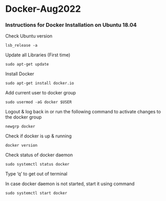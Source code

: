 # Docker-Aug2022

### Instructions for Docker Installation on Ubuntu 18.04

Check Ubuntu version

```
lsb_release -a
```

Update all Libraries (First time)

```
sudo apt-get update
```

Install Docker

```
sudo apt-get install docker.io
```

Add current user to docker group

```
sudo usermod -aG docker $USER
```

Logout & log back in or run the following command to activate changes to the docker group

```
newgrp docker
```

Check if docker is up & running

```
docker version
```

Check status of docker daemon

```
sudo systemctl status docker
```
Type ‘q’ to get out of terminal

In case docker daemon is not started, start it using command

```
sudo systemctl start docker
```
